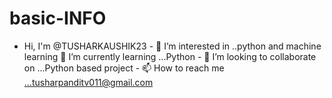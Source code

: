 # basic-INFO
- Hi, I'm @TUSHARKAUSHIK23 - 👀 I’m interested in ..python and machine learning 🌱 I’m currently learning ...Python - 💞️ I’m looking to collaborate on ...Python based project - 📫 How to reach me ...tusharpanditv011@gmail.com
